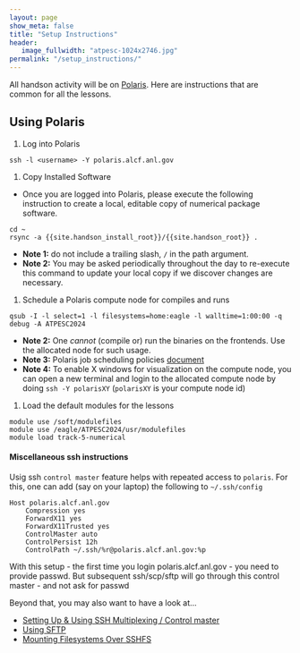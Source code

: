 ```yaml
---
layout: page
show_meta: false
title: "Setup Instructions"
header:
   image_fullwidth: "atpesc-1024x2746.jpg"
permalink: "/setup_instructions/"
---
```


All handson activity will be on [Polaris](https://docs.alcf.anl.gov/polaris/getting-started/). Here are instructions that are common
for all the lessons.

## Using Polaris

1. Log into Polaris
```
ssh -l <username> -Y polaris.alcf.anl.gov
```
1. Copy Installed Software
* Once you are logged into Polaris, please execute the following instruction
to create a local, editable copy of numerical package software.
```
cd ~
rsync -a {{site.handson_install_root}}/{{site.handson_root}} .
```
  * **Note 1:** do not include a trailing slash, `/` in the path argument.
  * **Note 2:** You may be asked periodically throughout the day to re-execute
this command to update your local copy if we discover changes are necessary.
1. Schedule a Polaris compute node for compiles and runs
```
qsub -I -l select=1 -l filesystems=home:eagle -l walltime=1:00:00 -q debug -A ATPESC2024
```
  * **Note 2:** One *cannot* (compile or) run the binaries on the frontends. Use the allocated node for such usage.
  * **Note 3:** Polaris job scheduling policies [document](https://docs.alcf.anl.gov/polaris/running-jobs/)
  * **Note 4:** To enable X windows for visualization on the compute node, you can open a new terminal and login to the allocated compute node by doing `ssh -Y polarisXY` (`polarisXY` is your compute node id)
1. Load the default modules for the lessons
```
module use /soft/modulefiles
module use /eagle/ATPESC2024/usr/modulefiles
module load track-5-numerical
```

#### Miscellaneous ssh instructions

Usig ssh `control master` feature helps with repeated access to `polaris`. For this, one can add (say on your laptop) the following to `~/.ssh/config`
```
Host polaris.alcf.anl.gov
    Compression yes
    ForwardX11 yes
    ForwardX11Trusted yes
    ControlMaster auto
    ControlPersist 12h
    ControlPath ~/.ssh/%r@polaris.alcf.anl.gov:%p
```
With this setup - the first time you login polaris.alcf.anl.gov - you need to provide passwd. But subsequent ssh/scp/sftp will go through this control master - and not ask for passwd

Beyond that, you may also want to have a look at...

* [Setting Up & Using SSH Multiplexing / Control master](https://en.wikibooks.org/wiki/OpenSSH/Cookbook/Multiplexing)
* [Using SFTP](https://www.digitalocean.com/community/tutorials/how-to-use-sftp-to-securely-transfer-files-with-a-remote-server)
* [Mounting Filesystems Over SSHFS](https://wiki.archlinux.org/index.php/SSHFS)

